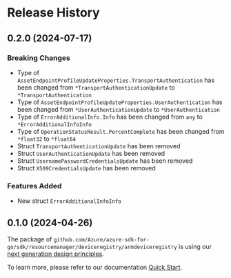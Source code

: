 # Release History

## 0.2.0 (2024-07-17)
### Breaking Changes

- Type of `AssetEndpointProfileUpdateProperties.TransportAuthentication` has been changed from `*TransportAuthenticationUpdate` to `*TransportAuthentication`
- Type of `AssetEndpointProfileUpdateProperties.UserAuthentication` has been changed from `*UserAuthenticationUpdate` to `*UserAuthentication`
- Type of `ErrorAdditionalInfo.Info` has been changed from `any` to `*ErrorAdditionalInfoInfo`
- Type of `OperationStatusResult.PercentComplete` has been changed from `*float32` to `*float64`
- Struct `TransportAuthenticationUpdate` has been removed
- Struct `UserAuthenticationUpdate` has been removed
- Struct `UsernamePasswordCredentialsUpdate` has been removed
- Struct `X509CredentialsUpdate` has been removed

### Features Added

- New struct `ErrorAdditionalInfoInfo`


## 0.1.0 (2024-04-26)

The package of `github.com/Azure/azure-sdk-for-go/sdk/resourcemanager/deviceregistry/armdeviceregistry` is using our [next generation design principles](https://azure.github.io/azure-sdk/general_introduction.html).

To learn more, please refer to our documentation [Quick Start](https://aka.ms/azsdk/go/mgmt).